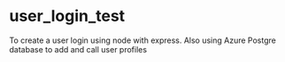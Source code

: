 # user_login_test
To create a user login using node with express. Also using Azure Postgre database to add and call user profiles
